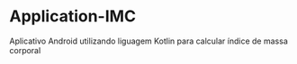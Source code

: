 # Application-IMC
Aplicativo Android utilizando liguagem Kotlin para calcular índice de massa corporal
